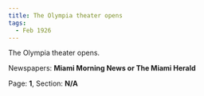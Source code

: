 ```yaml
---  
title: The Olympia theater opens  
tags:  
  - Feb 1926  
---  
```

  
The Olympia theater opens.  
  
Newspapers: **Miami Morning News or The Miami Herald**  
  
Page: **1**, Section: **N/A** 
